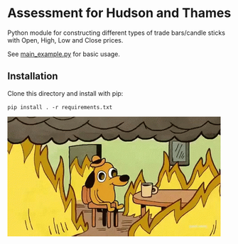# Assessment for Hudson and Thames

Python module for constructing different types of trade bars/candle sticks with Open, High, Low and Close prices.

See [main_example.py](main_example.py) for basic usage.

## Installation

Clone this directory and install with pip:
```
pip install . -r requirements.txt
```

![](misc/room-on-fire.gif)